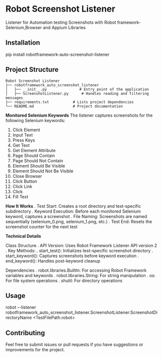 # Robot Screenshot Listener

Listener for Automation testing Screenshots with Robot framework-Selenium,Browser and Appium Libraries

## Installation
pip install robotframework-auto-screenshot-listener

## Project Structure

```
Robot Screenshot Listener
├── robotframework_auto_screenshot_listener
│   ├── __init__.py               # Entry point of the application
│   ├── ScreenshotListener.py      # Handles reading and filtering messages
├── requirements.txt           # Lists project dependencies
└── README.md                  # Project documentation
```

**Monitored Selenium Keywords**
   The listener captures screenshots for the following Selenium keywords:
   
   1. Click Element
   2. Input Text
   3. Press Keys
   4. Get Text
   5. Get Element Attribute
   6. Page Should Contain
   7. Page Should Not Contain
   8. Element Should Be Visible
   9. Element Should Not Be Visible
   10. Close Browser
   11. Click Button
   12. Click Link
   13. Click
   14. Fill Text

**How It Works**
   . Test Start: Creates a root directory and test-specific subdirectory
   . Keyword Execution: Before each monitored Selenium keyword, captures a screenshot
   . File Naming: Screenshots are named sequentially (selenium_0.png, selenium_1.png, etc.)
   . Test End: Resets the screenshot counter for the next test

**Technical Details**

Class Structure
   . API Version: Uses Robot Framework Listener API version 2
   . Key Methods:
      . start_test(): Initializes test-specific screenshot directory
      . start_keyword(): Captures screenshots before keyword execution
      . end_keyword(): Handles post-keyword cleanup

Dependencies
   . robot.libraries.BuiltIn: For accessing Robot Framework variables and keywords
   . robot.libraries.String: For string manipulation
   . os: For file system operations
   . shutil: For directory operations



## Usage

   robot --listener robotframework_auto_screenshot_listener.ScreenshotListener:ScreenshotDirectoryName <TestFilePath.robot>

## Contributing

Feel free to submit issues or pull requests if you have suggestions or improvements for the project.

